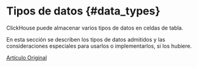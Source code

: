 # Tipos de datos {#data_types}

ClickHouse puede almacenar varios tipos de datos en celdas de tabla.

En esta sección se describen los tipos de datos admitidos y las consideraciones especiales para usarlos o implementarlos, si los hubiere.

[Artículo Original](https://clickhouse.tech/docs/es/data_types/) <!--hide-->
